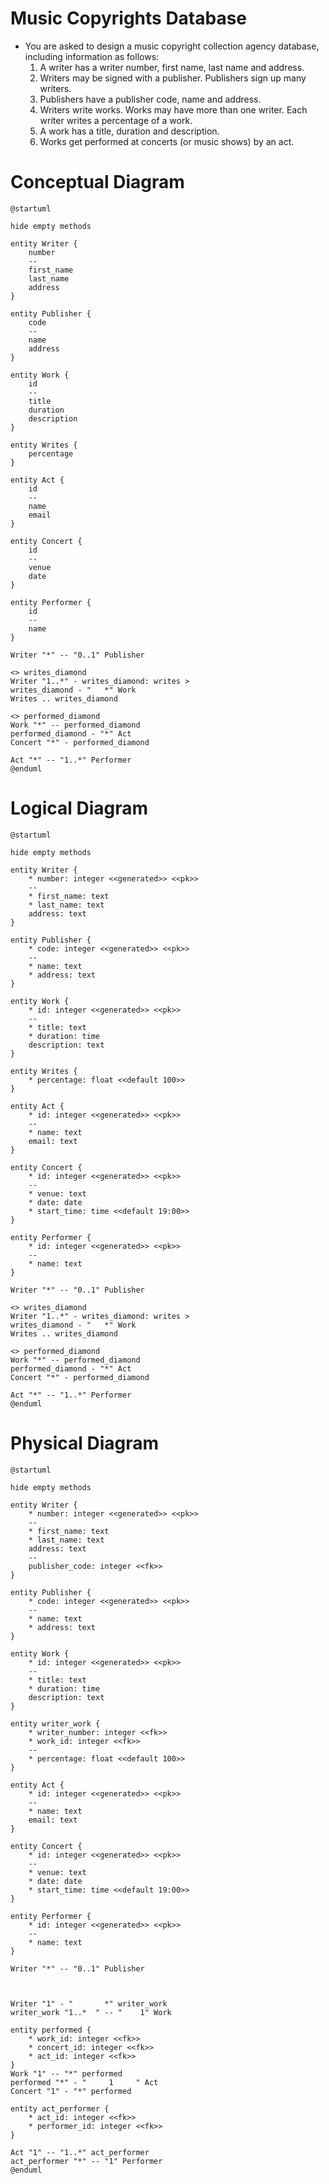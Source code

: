 # Music Copyrights Database

- You are asked to design a music copyright collection agency database,
  including information as follows:
    1. A writer has a writer number, first name, last name and address.
    2. Writers may be signed with a publisher. Publishers sign up many writers.
    3. Publishers have a publisher code, name and address.
    4. Writers write works. Works may have more than one writer. Each writer writes a percentage of a work.
    5. A work has a title, duration and description.
    6. Works get performed at concerts (or music shows) by an act.


# Conceptual Diagram

```plantuml
@startuml

hide empty methods

entity Writer {
    number
    --
    first_name
    last_name
    address
}

entity Publisher {
    code
    --
    name
    address
}

entity Work {
    id
    --
    title
    duration
    description
}

entity Writes {
    percentage
}

entity Act {
    id
    --
    name
    email
}

entity Concert {
    id
    --
    venue
    date
}

entity Performer {
    id
    --
    name
}

Writer "*" -- "0..1" Publisher

<> writes_diamond
Writer "1..*" - writes_diamond: writes > 
writes_diamond - "   *" Work
Writes .. writes_diamond

<> performed_diamond
Work "*" -- performed_diamond
performed_diamond - "*" Act
Concert "*" - performed_diamond

Act "*" -- "1..*" Performer
@enduml
```

# Logical Diagram

```plantuml
@startuml

hide empty methods

entity Writer {
    * number: integer <<generated>> <<pk>>
    --
    * first_name: text
    * last_name: text
    address: text
}

entity Publisher {
    * code: integer <<generated>> <<pk>>
    --
    * name: text
    * address: text
}

entity Work {
    * id: integer <<generated>> <<pk>>
    --
    * title: text
    * duration: time
    description: text
}

entity Writes {
    * percentage: float <<default 100>>
}

entity Act {
    * id: integer <<generated>> <<pk>>
    --
    * name: text
    email: text
}

entity Concert {
    * id: integer <<generated>> <<pk>>
    --
    * venue: text
    * date: date
    * start_time: time <<default 19:00>>
}

entity Performer {
    * id: integer <<generated>> <<pk>>
    --
    * name: text
}

Writer "*" -- "0..1" Publisher

<> writes_diamond
Writer "1..*" - writes_diamond: writes > 
writes_diamond - "   *" Work
Writes .. writes_diamond

<> performed_diamond
Work "*" -- performed_diamond
performed_diamond - "*" Act
Concert "*" - performed_diamond

Act "*" -- "1..*" Performer
@enduml
```

# Physical Diagram

```plantuml
@startuml

hide empty methods

entity Writer {
    * number: integer <<generated>> <<pk>>
    --
    * first_name: text
    * last_name: text
    address: text
    --
    publisher_code: integer <<fk>>
}

entity Publisher {
    * code: integer <<generated>> <<pk>>
    --
    * name: text
    * address: text
}

entity Work {
    * id: integer <<generated>> <<pk>>
    --
    * title: text
    * duration: time
    description: text
}

entity writer_work {
    * writer_number: integer <<fk>>
    * work_id: integer <<fk>>
    --
    * percentage: float <<default 100>>
}

entity Act {
    * id: integer <<generated>> <<pk>>
    --
    * name: text
    email: text
}

entity Concert {
    * id: integer <<generated>> <<pk>>
    --
    * venue: text
    * date: date
    * start_time: time <<default 19:00>>
}

entity Performer {
    * id: integer <<generated>> <<pk>>
    --
    * name: text
}

Writer "*" -- "0..1" Publisher



Writer "1" - "       *" writer_work
writer_work "1..*  " -- "    1" Work

entity performed {
    * work_id: integer <<fk>>
    * concert_id: integer <<fk>>
    * act_id: integer <<fk>>
}
Work "1" -- "*" performed
performed "*" - "     1     " Act
Concert "1" - "*" performed

entity act_performer {
    * act_id: integer <<fk>>
    * performer_id: integer <<fk>>
}

Act "1" -- "1..*" act_performer
act_performer "*" -- "1" Performer
@enduml
```